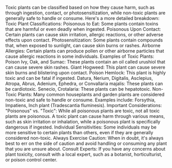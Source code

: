 Toxic plants can be classified based on how they cause harm, such as through ingestion, contact, or photosensitization, while non-toxic plants are generally safe to handle or consume. 
Here's a more detailed breakdown:
Toxic Plant Classifications:
Poisonous to Eat:
Some plants contain toxins that are harmful or even deadly when ingested.
Poisonous Upon Contact:
Certain plants can cause skin irritation, allergic reactions, or other adverse effects upon contact.
Photosensitization:
Some plants contain compounds that, when exposed to sunlight, can cause skin burns or rashes.
Airborne Allergies:
Certain plants can produce pollen or other airborne particles that cause allergic reactions in some individuals. 
Examples of Toxic Plants:
Poison Ivy, Oak, and Sumac: These plants contain an oil called urushiol that can cause severe skin rashes. 
Giant Hogweed: This plant can cause severe skin burns and blistering upon contact. 
Poison Hemlock: This plant is highly toxic and can be fatal if ingested. 
Datura, Nerium, Digitalis, Asclepius, Atropa, Abrus, Adenium, Ephedra, or Convallaria majalis: These plants can be cardiotoxic. 
Senecio, Crotalaria: These plants can be hepatotoxic. 
Non-Toxic Plants:
Many common houseplants and garden plants are considered non-toxic and safe to handle or consume.
Examples include: Forsythia, Impatiens, Inch plant (Tradescantia fluminesis). 
Important Considerations:
"Poisonous" vs. "Toxic":
While all poisonous plants are toxic, not all toxic plants are poisonous. A toxic plant can cause harm through various means, such as skin irritation or inhalation, while a poisonous plant is specifically dangerous if ingested. 
Individual Sensitivities:
Some individuals may be more sensitive to certain plants than others, even if they are generally considered non-toxic. 
Always Exercise Caution:
When in doubt, it's always best to err on the side of caution and avoid handling or consuming any plant that you are unsure about. 
Consult Experts:
If you have any concerns about plant toxicity, consult with a local expert, such as a botanist, horticulturist, or poison control center. 
